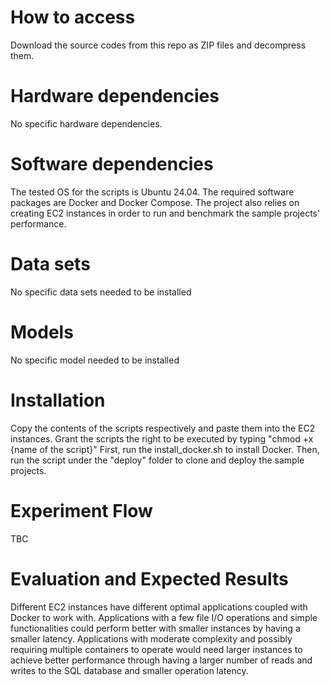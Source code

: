 # How to access
Download the source codes from this repo as ZIP files and decompress them.

# Hardware dependencies
No specific hardware dependencies.

# Software dependencies
The tested OS for the scripts is Ubuntu 24.04. The required software packages are Docker and Docker Compose. The project also relies on creating EC2 instances in order to run and benchmark the sample projects' performance. 

# Data sets
No specific data sets needed to be installed 

# Models
No specific model needed to be installed 

# Installation
Copy the contents of the scripts respectively and paste them into the EC2 instances.
Grant the scripts the right to be executed by typing "chmod +x {name of the script}"
First, run the install_docker.sh to install Docker.
Then, run the script under the "deploy" folder to clone and deploy the sample projects.

# Experiment Flow
TBC

# Evaluation and Expected Results
Different EC2 instances have different optimal applications coupled with Docker to work with. 
Applications with a few file I/O operations and simple functionalities could perform better with smaller instances by having a smaller latency.
Applications with moderate complexity and possibly requiring multiple containers to operate would need larger instances to achieve better performance through having a larger number of reads and writes to the SQL database and smaller operation latency.

